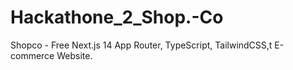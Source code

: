 # Hackathone_2_Shop.-Co
Shopco - Free Next.js 14 App Router, TypeScript, TailwindCSS,t E-commerce Website.

